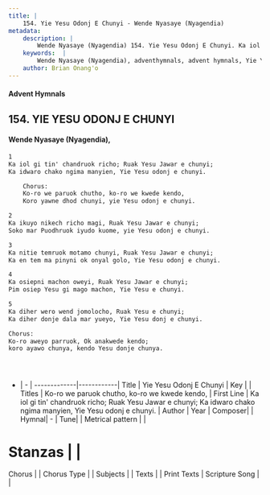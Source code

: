 ```yaml
---
title: |
    154. Yie Yesu Odonj E Chunyi - Wende Nyasaye (Nyagendia)
metadata:
    description: |
        Wende Nyasaye (Nyagendia) 154. Yie Yesu Odonj E Chunyi. Ka iol gi tin' chandruok richo; Ruak Yesu Jawar e chunyi; Ka idwaro chako ngima manyien, Yie Yesu odonj e chunyi.  	Chorus: 	Ko-ro we paruok chutho, ko-ro we kwede kendo,  	Koro yawne dhod chunyi, yie Yesu odonj e chunyi.  
    keywords:  |
        Wende Nyasaye (Nyagendia), adventhymnals, advent hymnals, Yie Yesu Odonj E Chunyi, Ka iol gi tin' chandruok richo; Ruak Yesu Jawar e chunyi; Ka idwaro chako ngima manyien, Yie Yesu odonj e chunyi.. Ko-ro we paruok chutho, ko-ro we kwede kendo, 
    author: Brian Onang'o
---
```


#### Advent Hymnals
## 154. YIE YESU ODONJ E CHUNYI
####  Wende Nyasaye (Nyagendia),

```txt
1
Ka iol gi tin' chandruok richo; Ruak Yesu Jawar e chunyi;
Ka idwaro chako ngima manyien, Yie Yesu odonj e chunyi.

	Chorus:
	Ko-ro we paruok chutho, ko-ro we kwede kendo, 
	Koro yawne dhod chunyi, yie Yesu odonj e chunyi.

2
Ka ikuyo nikech richo magi, Ruak Yesu Jawar e chunyi; 
Soko mar Puodhruok iyudo kuome, yie Yesu odonj e chunyi.

3
Ka nitie temruok motamo chunyi, Ruak Yesu Jawar e chunyi;
Ka en tem ma pinyni ok onyal golo, Yie Yesu odonj e chunyi.

4
Ka osiepni machon oweyi, Ruak Yesu Jawar e chunyi; 
Pim osiep Yesu gi mago machon, Yie Yesu e chunyi.

5
Ka diher wero wend jomolocho, Ruak Yesu e chunyi; 
Ka diher donje dala mar yueyo, Yie Yesu donj e chunyi.

Chorus:
Ko-ro aweyo parruok, Ok anakwede kendo; 
koro ayawo chunya, kendo Yesu donje chunya.





```

- |   -  |
-------------|------------|
Title | Yie Yesu Odonj E Chunyi |
Key |  |
Titles | Ko-ro we paruok chutho, ko-ro we kwede kendo,  |
First Line | Ka iol gi tin' chandruok richo; Ruak Yesu Jawar e chunyi; Ka idwaro chako ngima manyien, Yie Yesu odonj e chunyi. |
Author | 
Year | 
Composer| |
Hymnal|  - |
Tune|  |
Metrical pattern | |
# Stanzas |  |
Chorus |  |
Chorus Type |  |
Subjects | |
Texts |  |
Print Texts | 
Scripture Song |  |
    
